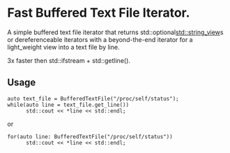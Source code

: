# Fast Buffered Text File Iterator.
A simple buffered text file iterator that returns std::optional<std::string_view>s or dereferenceable iterators with a beyond-the-end iterator for a light_weight view into a text file by line.

3x faster then std::ifstream + std::getline().

## Usage

```c_cpp
auto text_file = BufferedTextFile("/proc/self/status");
while(auto line = text_file.get_line())
      std::cout << *line << std::endl;
```
or
```c_cpp
for(auto line: BufferedTextFile("/proc/self/status"))
      std::cout << *line << std::endl;
```
